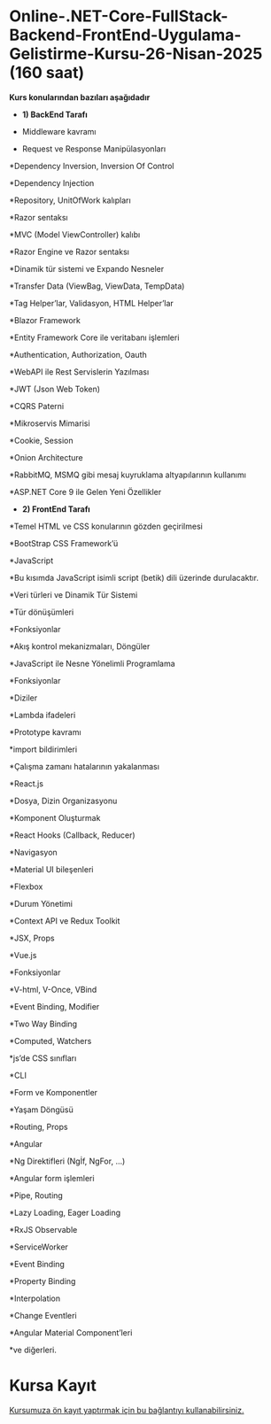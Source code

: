 # Online-.NET-Core-FullStack-Backend-FrontEnd-Uygulama-Gelistirme-Kursu-26-Nisan-2025 (160 saat)

 __Kurs konularından bazıları aşağıdadır__
 
+ __1) BackEnd Tarafı__

* Middleware kavramı

* Request ve Response Manipülasyonları

*Dependency Inversion, Inversion Of Control

*Dependency Injection

*Repository, UnitOfWork kalıpları

*Razor sentaksı

*MVC (Model ViewController) kalıbı

*Razor Engine ve Razor sentaksı

*Dinamik tür sistemi ve Expando Nesneler

*Transfer Data (ViewBag, ViewData, TempData)

*Tag Helper’lar, Validasyon, HTML Helper’lar

*Blazor Framework

*Entity Framework Core ile veritabanı işlemleri

*Authentication, Authorization, Oauth

*WebAPI ile Rest Servislerin Yazılması

*JWT (Json Web Token)

*CQRS Paterni

*Mikroservis Mimarisi

*Cookie, Session

*Onion Architecture

*RabbitMQ, MSMQ gibi mesaj kuyruklama altyapılarının kullanımı

*ASP.NET Core 9 ile Gelen Yeni Özellikler

* __2) FrontEnd Tarafı__

*Temel HTML ve CSS konularının gözden geçirilmesi

*BootStrap CSS Framework’ü

*JavaScript

*Bu kısımda JavaScript isimli script (betik) dili üzerinde durulacaktır.

*Veri türleri ve Dinamik Tür Sistemi

*Tür dönüşümleri

*Fonksiyonlar

*Akış kontrol mekanizmaları, Döngüler

*JavaScript ile Nesne Yönelimli Programlama

*Fonksiyonlar

*Diziler

*Lambda ifadeleri

*Prototype kavramı

*import bildirimleri

*Çalışma zamanı hatalarının yakalanması

*React.js

*Dosya, Dizin Organizasyonu

*Komponent Oluşturmak

*React Hooks (Callback, Reducer)

*Navigasyon

*Material UI bileşenleri

*Flexbox

*Durum Yönetimi

*Context API ve Redux Toolkit

*JSX, Props

*Vue.js

*Fonksiyonlar

*V-html, V-Once, VBind

*Event Binding, Modifier

*Two Way Binding

*Computed, Watchers

*js’de CSS sınıfları

*CLI

*Form ve Komponentler

*Yaşam Döngüsü

*Routing, Props

*Angular

*Ng Direktifleri (Ngİf, NgFor, …)

*Angular form işlemleri

*Pipe, Routing

*Lazy Loading, Eager Loading

*RxJS Observable

*ServiceWorker

*Event Binding

*Property Binding

*Interpolation

*Change Eventleri

*Angular Material Component’leri

*ve diğerleri.

# Kursa Kayıt
[Kursumuza ön kayıt yaptırmak için bu bağlantıyı kullanabilirsiniz.]()

